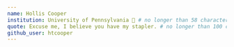 ```yaml
---
name: Hollis Cooper
institution: University of Pennsylvania 🚩 # no longer than 58 characters
quote: Excuse me, I believe you have my stapler. # no longer than 100 characters, avoid using quotes(") to guarantee the format remains the same.
github_user: htcooper
---
```

